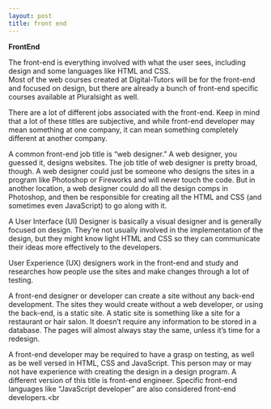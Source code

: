 ```yaml
---
layout: post
title: front end
---
```




**FrontEnd**<br >

The front-end is everything involved with what the user sees, including design and some languages like HTML and CSS.<br />
Most of the web courses created at Digital-Tutors will be for the front-end and focused on design, but there are already a bunch of front-end specific courses available at Pluralsight as well.<br />

There are a lot of different jobs associated with the front-end. Keep in mind that a lot of these titles are subjective, and while front-end developer may mean something at one company, it can mean something completely different at another company.<br />

A common front-end job title is “web designer.” A web designer, you guessed it, designs websites. The job title of web designer is pretty broad, though. A web designer could just be someone who designs the sites in a program like Photoshop or Fireworks and will never touch the code. But in another location, a web designer could do all the design comps in Photoshop, and then be responsible for creating all the HTML and CSS (and sometimes even JavaScript) to go along with it.<br />

A User Interface (UI) Designer is basically a visual designer and is generally focused on design. They’re not usually involved in the implementation of the design, but they might know light HTML and CSS so they can communicate their ideas more effectively to the developers.<br />

User Experience (UX) designers work in the front-end and study and researches how people use the sites and make changes through a lot of testing.<br />

A front-end designer or developer can create a site without any back-end development. The sites they would create without a web developer, or using the back-end, is a static site. A static site is something like a site for a restaurant or hair salon. It doesn’t require any information to be stored in a database. The pages will almost always stay the same, unless it’s time for a redesign.<br />

A front-end developer may be required to have a grasp on testing, as well as be well versed in HTML, CSS and JavaScript. This person may or may not have experience with creating the design in a design program. A different version of this title is front-end engineer. Specific front-end languages like “JavaScript developer” are also considered front-end developers.<br

